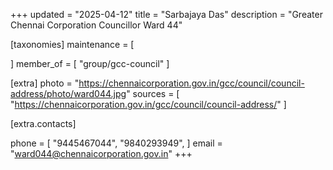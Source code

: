+++
updated = "2025-04-12"
title = "Sarbajaya Das"
description = "Greater Chennai Corporation Councillor Ward 44"

[taxonomies]
maintenance = [

]
member_of = [
    "group/gcc-council"
]

[extra]
photo = "https://chennaicorporation.gov.in/gcc/council/council-address/photo/ward044.jpg"
sources = [
    "https://chennaicorporation.gov.in/gcc/council/council-address/"
]

[extra.contacts]

phone = [
    "9445467044",
    "9840293949",
    ]
email = "ward044@chennaicorporation.gov.in"
+++